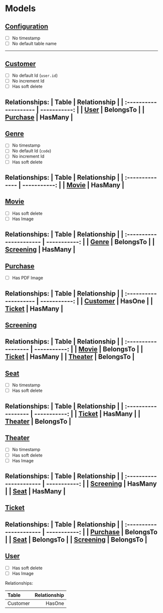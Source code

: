 # Models

## [Configuration](/app/Models/Configuration.php)
* [ ] No timestamp
* [ ] No default table name

---

## [Customer](/app/Models/Customer.php)
* [ ] No default Id (`user.id`)
* [ ] No increment Id
* [ ] Has soft delete

Relationships:
| Table                 | Relationship |
| :-------------------- | -----------: |
| [User](#user)         |    BelongsTo |
| [Purchase](#purchase) |      HasMany |
---

## [Genre](/app/Models/Genre.php)
* [ ] No timestamp
* [ ] No default Id (`code`)
* [ ] No increment Id
* [ ] Has soft delete

Relationships:
| Table           | Relationship |
| :-------------- | -----------: |
| [Movie](#movie) |      HasMany |
---

## [Movie](/app/Models/Movie.php)
* [ ] Has soft delete
* [ ] Has Image

Relationships:
| Table                   | Relationship |
| :---------------------- | -----------: |
| [Genre](#genre)         |    BelongsTo |
| [Screening](#screening) |      HasMany |
---

## [Purchase](/app/Models/Purchase.php)
* [ ] Has PDF Image

Relationships:
| Table                 | Relationship |
| :-------------------- | -----------: |
| [Customer](#customer) |       HasOne |
| [Ticket](#ticket)     |      HasMany |
---

## [Screening](/app/Models/Screening.php)

Relationships:
| Table               | Relationship |
| :------------------ | -----------: |
| [Movie](#movie)     |    BelongsTo |
| [Ticket](#ticket)   |      HasMany |
| [Theater](#theater) |    BelongsTo |
---

## [Seat](/app/Models/Seat.php)
* [ ] No timestamp
* [ ] Has soft delete

Relationships:
| Table               | Relationship |
| :------------------ | -----------: |
| [Ticket](#ticket)   |      HasMany |
| [Theater](#theater) |    BelongsTo |
---

## [Theater](/app/Models/Theater.php)
* [ ] No timestamp
* [ ] Has soft delete
* [ ] Has Image

Relationships:
| Table                   | Relationship |
| :---------------------- | -----------: |
| [Screening](#screening) |      HasMany |
| [Seat](#seat)           |      HasMany |
---

## [Ticket](/app/Models/Ticket.php)

Relationships:
| Table                   | Relationship |
| :---------------------- | -----------: |
| [Purchase](#purchase)   |    BelongsTo |
| [Seat](#seat)           |    BelongsTo |
| [Screening](#screening) |    BelongsTo |
---

## [User](/app/Models/User.php)
* [ ] Has soft delete
* [ ] Has Image

Relationships:

| Table    | Relationship |
| :------- | -----------: |
| Customer |       HasOne |
